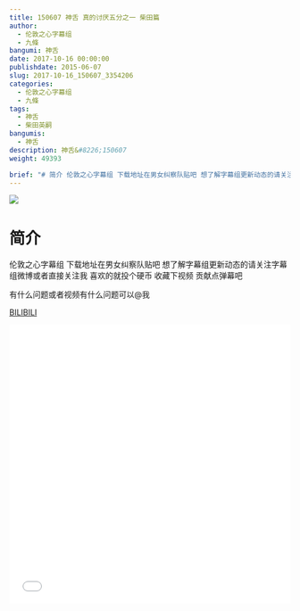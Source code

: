 ```yaml
---
title: 150607 神舌 真的讨厌五分之一 柴田篇
author: 
  - 伦敦之心字幕组
  - 九條
bangumi: 神舌
date: 2017-10-16 00:00:00
publishdate: 2015-06-07
slug: 2017-10-16_150607_3354206
categories: 
  - 伦敦之心字幕组
  - 九條
tags: 
  - 神舌
  - 柴田英嗣
bangumis: 
  - 神舌
description: 神舌&#8226;150607
weight: 49393

brief: "# 简介 伦敦之心字幕组 下载地址在男女纠察队贴吧 想了解字幕组更新动态的请关注字幕组微博或者直接关注我 喜欢的就投个硬币 收藏下视频 贡献点弹幕吧 有什么问题或者视频有什么问题可以@我"
---
```


![](https://i.imgur.com/gNvHhZM.jpg)

# 简介  
伦敦之心字幕组 下载地址在男女纠察队贴吧 想了解字幕组更新动态的请关注字幕组微博或者直接关注我 喜欢的就投个硬币 收藏下视频 贡献点弹幕吧


有什么问题或者视频有什么问题可以@我

  [BILIBILI](https://www.bilibili.com/video/av3354206/)


<div class="vcontainer">  <iframe class='video' src="//www.bilibili.com/blackboard/player.html?aid=3354206" width="100%" height="500" frameborder="0" allowfullscreen="allowfullscreen"></iframe></div>
